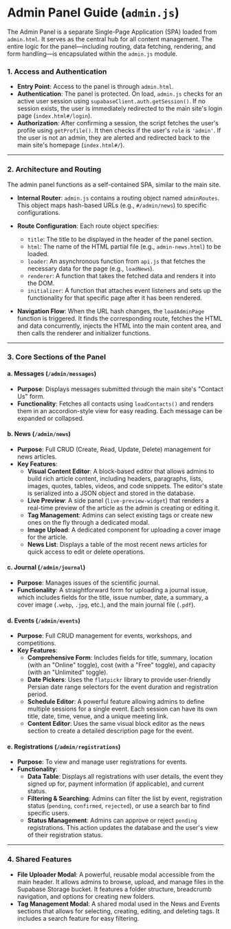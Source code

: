 # Admin Panel Guide (`admin.js`)

The Admin Panel is a separate Single-Page Application (SPA) loaded from `admin.html`. It serves as the central hub for all content management. The entire logic for the panel—including routing, data fetching, rendering, and form handling—is encapsulated within the `admin.js` module.

### 1. Access and Authentication

-   **Entry Point**: Access to the panel is through `admin.html`.
-   **Authentication**: The panel is protected. On load, `admin.js` checks for an active user session using `supabaseClient.auth.getSession()`. If no session exists, the user is immediately redirected to the main site's login page (`index.html#/login`).
-   **Authorization**: After confirming a session, the script fetches the user's profile using `getProfile()`. It then checks if the user's `role` is `'admin'`. If the user is not an admin, they are alerted and redirected back to the main site's homepage (`index.html#/`).

---

### 2. Architecture and Routing

The admin panel functions as a self-contained SPA, similar to the main site.

-   **Internal Router**: `admin.js` contains a routing object named `adminRoutes`. This object maps hash-based URLs (e.g., `#/admin/news`) to specific configurations.
-   **Route Configuration**: Each route object specifies:
    -   `title`: The title to be displayed in the header of the panel section.
    -   `html`: The name of the HTML partial file (e.g., `admin-news.html`) to be loaded.
    -   `loader`: An asynchronous function from `api.js` that fetches the necessary data for the page (e.g., `loadNews`).
    -   `renderer`: A function that takes the fetched data and renders it into the DOM.
    -   `initializer`: A function that attaches event listeners and sets up the functionality for that specific page after it has been rendered.

-   **Navigation Flow**: When the URL hash changes, the `loadAdminPage` function is triggered. It finds the corresponding route, fetches the HTML and data concurrently, injects the HTML into the main content area, and then calls the renderer and initializer functions.

---

### 3. Core Sections of the Panel

#### a. Messages (`/admin/messages`)
-   **Purpose**: Displays messages submitted through the main site's "Contact Us" form.
-   **Functionality**: Fetches all contacts using `loadContacts()` and renders them in an accordion-style view for easy reading. Each message can be expanded or collapsed.

#### b. News (`/admin/news`)
-   **Purpose**: Full CRUD (Create, Read, Update, Delete) management for news articles.
-   **Key Features**:
    -   **Visual Content Editor**: A block-based editor that allows admins to build rich article content, including headers, paragraphs, lists, images, quotes, tables, videos, and code snippets. The editor's state is serialized into a JSON object and stored in the database.
    -   **Live Preview**: A side panel (`live-preview-widget`) that renders a real-time preview of the article as the admin is creating or editing it.
    -   **Tag Management**: Admins can select existing tags or create new ones on the fly through a dedicated modal.
    -   **Image Upload**: A dedicated component for uploading a cover image for the article.
    -   **News List**: Displays a table of the most recent news articles for quick access to edit or delete operations.

#### c. Journal (`/admin/journal`)
-   **Purpose**: Manages issues of the scientific journal.
-   **Functionality**: A straightforward form for uploading a journal issue, which includes fields for the title, issue number, date, a summary, a cover image (`.webp`, `.jpg`, etc.), and the main journal file (`.pdf`).

#### d. Events (`/admin/events`)
-   **Purpose**: Full CRUD management for events, workshops, and competitions.
-   **Key Features**:
    -   **Comprehensive Form**: Includes fields for title, summary, location (with an "Online" toggle), cost (with a "Free" toggle), and capacity (with an "Unlimited" toggle).
    -   **Date Pickers**: Uses the `flatpickr` library to provide user-friendly Persian date range selectors for the event duration and registration period.
    -   **Schedule Editor**: A powerful feature allowing admins to define multiple sessions for a single event. Each session can have its own title, date, time, venue, and a unique meeting link.
    -   **Content Editor**: Uses the same visual block editor as the news section to create a detailed description page for the event.

#### e. Registrations (`/admin/registrations`)
-   **Purpose**: To view and manage user registrations for events.
-   **Functionality**:
    -   **Data Table**: Displays all registrations with user details, the event they signed up for, payment information (if applicable), and current status.
    -   **Filtering & Searching**: Admins can filter the list by event, registration status (`pending`, `confirmed`, `rejected`), or use a search bar to find specific users.
    -   **Status Management**: Admins can approve or reject `pending` registrations. This action updates the database and the user's view of their registration status.

---

### 4. Shared Features

-   **File Uploader Modal**: A powerful, reusable modal accessible from the main header. It allows admins to browse, upload, and manage files in the Supabase Storage bucket. It features a folder structure, breadcrumb navigation, and options for creating new folders.
-   **Tag Management Modal**: A shared modal used in the News and Events sections that allows for selecting, creating, editing, and deleting tags. It includes a search feature for easy filtering.